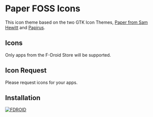 # Paper FOSS Icons
This icon theme based on the two GTK Icon Themes, [Paper from Sam Hewitt](https://github.com/snwh/paper-icon-theme) and [Papirus](https://github.com/PapirusDevelopmentTeam/papirus-icon-theme).

## Icons
Only apps from the F-Droid Store will be supported.

## Icon Request
Please request icons for your apps.

## Installation
[![FDROID](https://raw.githubusercontent.com/beli3ver/Paper-FOSS-Theme/blob/master/gitlab/fdroid.png)](https://f-droid.org/packages/com.kn.paper_foss_theme/)

